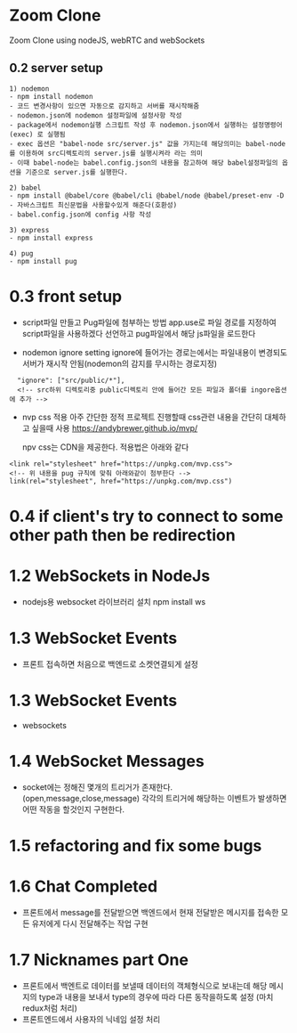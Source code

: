 # Zoom Clone

Zoom Clone using nodeJS, webRTC and webSockets

## 0.2 server setup

    1) nodemon
    - npm install nodemon
    - 코드 변경사항이 있으면 자동으로 감지하고 서버를 재시작해줌
    - nodemon.json에 nodemon 설정파일에 설정사항 작성
    - package에서 nodemon실행 스크립트 작성 후 nodemon.json에서 실행하는 설정명령어(exec) 로 실행됨
    - exec 옵션은 "babel-node src/server.js" 값을 가지는데 해당의미는 babel-node를 이용하여 src디렉토리의 server.js를 실행시켜라 라는 의미
    - 이때 babel-node는 babel.config.json의 내용을 참고하여 해당 babel설정파일의 옵션을 기준으로 server.js를 실행한다.

    2) babel
    - npm install @babel/core @babel/cli @babel/node @babel/preset-env -D
    - 자바스크립트 최신문법을 사용할수있게 해준다(호환성)
    - babel.config.json에 config 사항 작성

    3) express
    - npm install express

    4) pug
    - npm install pug

# 0.3 front setup

- script파일 만들고 Pug파일에 첨부하는 방법
  app.use로 파일 경로를 지정하여 script파일을 사용하겠다 선언하고 pug파일에서 해당 js파일을 로드한다

- nodemon ignore setting
  ignore에 들어가는 경로는에서는 파일내용이 변경되도 서버가 재시작 안됨(nodemon의 감지를 무시하는 경로지정)

```
  "ignore": ["src/public/*"],
  <!-- src하위 디렉토리중 public디렉토리 안에 들어간 모든 파일과 폴더를 ingore옵션에 추가 -->
```

- nvp css 적용
  아주 간단한 정적 프로젝트 진행할때 css관련 내용을 간단히 대체하고 싶을때 사용
  https://andybrewer.github.io/mvp/

  npv css는 CDN을 제공한다. 적용법은 아래와 같다

```
<link rel="stylesheet" href="https://unpkg.com/mvp.css">
<!-- 위 내용을 pug 규칙에 맞춰 아래와같이 첨부한다 -->
link(rel="stylesheet", href="https://unpkg.com/mvp.css")
```

# 0.4 if client's try to connect to some other path then be redirection

# 1.2 WebSockets in NodeJs

- nodejs용 websocket 라이브러리 설치
  npm install ws

# 1.3 WebSocket Events

- 프론트 접속하면 처음으로 백엔드로 소켓연결되게 설정

# 1.3 WebSocket Events

- websockets

# 1.4 WebSocket Messages

- socket에는 정해진 몇개의 트리거가 존재한다.
  (open,message,close,message)
  각각의 트리거에 해당하는 이벤트가 발생하면 어떤 작동을 할것인지 구현한다.

# 1.5 refactoring and fix some bugs

# 1.6 Chat Completed

- 프론트에서 message를 전달받으면 백엔드에서 현재 전달받은 메시지를 접속한 모든 유저에게 다시 전달해주는 작업 구현

# 1.7 Nicknames part One

- 프론트에서 백엔트로 데이터를 보낼때 데이터의 객체형식으로 보내는데 해당 메시지의 type과 내용을 보내서 type의 경우에 따라 다른 동작을하도록 설정
  (마치 redux처럼 처리)
- 프론트엔드에서 사용자의 닉네임 설정 처리
